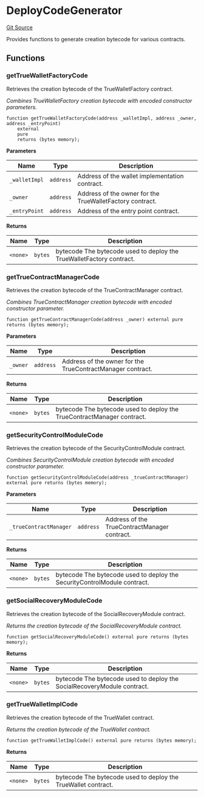 # DeployCodeGenerator
[Git Source](https://github.com/TrueWallet/contracts/blob/5a052bc82f5ecbfdc3b7fb992a66fa5b770bcc4b/src/deployer/DeployCodeGenerator.sol)

Provides functions to generate creation bytecode for various contracts.


## Functions
### getTrueWalletFactoryCode

Retrieves the creation bytecode of the TrueWalletFactory contract.

*Combines TrueWalletFactory creation bytecode with encoded constructor parameters.*


```solidity
function getTrueWalletFactoryCode(address _walletImpl, address _owner, address _entryPoint)
    external
    pure
    returns (bytes memory);
```
**Parameters**

|Name|Type|Description|
|----|----|-----------|
|`_walletImpl`|`address`|Address of the wallet implementation contract.|
|`_owner`|`address`|Address of the owner for the TrueWalletFactory contract.|
|`_entryPoint`|`address`|Address of the entry point contract.|

**Returns**

|Name|Type|Description|
|----|----|-----------|
|`<none>`|`bytes`|bytecode The bytecode used to deploy the TrueWalletFactory contract.|


### getTrueContractManagerCode

Retrieves the creation bytecode of the TrueContractManager contract.

*Combines TrueContractManager creation bytecode with encoded constructor parameter.*


```solidity
function getTrueContractManagerCode(address _owner) external pure returns (bytes memory);
```
**Parameters**

|Name|Type|Description|
|----|----|-----------|
|`_owner`|`address`|Address of the owner for the TrueContractManager contract.|

**Returns**

|Name|Type|Description|
|----|----|-----------|
|`<none>`|`bytes`|bytecode The bytecode used to deploy the TrueContractManager contract.|


### getSecurityControlModuleCode

Retrieves the creation bytecode of the SecurityControlModule contract.

*Combines SecurityControlModule creation bytecode with encoded constructor parameter.*


```solidity
function getSecurityControlModuleCode(address _trueContractManager) external pure returns (bytes memory);
```
**Parameters**

|Name|Type|Description|
|----|----|-----------|
|`_trueContractManager`|`address`|Address of the TrueContractManager contract.|

**Returns**

|Name|Type|Description|
|----|----|-----------|
|`<none>`|`bytes`|bytecode The bytecode used to deploy the SecurityControlModule contract.|


### getSocialRecoveryModuleCode

Retrieves the creation bytecode of the SocialRecoveryModule contract.

*Returns the creation bytecode of the SocialRecoveryModule contract.*


```solidity
function getSocialRecoveryModuleCode() external pure returns (bytes memory);
```
**Returns**

|Name|Type|Description|
|----|----|-----------|
|`<none>`|`bytes`|bytecode The bytecode used to deploy the SocialRecoveryModule contract.|


### getTrueWalletImplCode

Retrieves the creation bytecode of the TrueWallet contract.

*Returns the creation bytecode of the TrueWallet contract.*


```solidity
function getTrueWalletImplCode() external pure returns (bytes memory);
```
**Returns**

|Name|Type|Description|
|----|----|-----------|
|`<none>`|`bytes`|bytecode The bytecode used to deploy the TrueWallet contract.|


